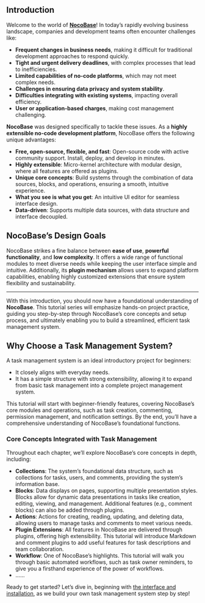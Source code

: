 ## Introduction

Welcome to the world of **[NocoBase](https://www.nocobase.com)**! In today’s rapidly evolving business landscape, companies and development teams often encounter challenges like:

- **Frequent changes in business needs**, making it difficult for traditional development approaches to respond quickly.
- **Tight and urgent delivery deadlines**, with complex processes that lead to inefficiencies.
- **Limited capabilities of no-code platforms**, which may not meet complex needs.
- **Challenges in ensuring data privacy and system stability**.
- **Difficulties integrating with existing systems**, impacting overall efficiency.
- **User or application-based charges**, making cost management challenging.

**NocoBase** was designed specifically to tackle these issues. As a **highly extensible no-code development platform**, NocoBase offers the following unique advantages:

- **Free, open-source, flexible, and fast**: Open-source code with active community support. Install, deploy, and develop in minutes.
- **Highly extensible**: Micro-kernel architecture with modular design, where all features are offered as plugins.
- **Unique core concepts**: Build systems through the combination of data sources, blocks, and operations, ensuring a smooth, intuitive experience.
- **What you see is what you get**: An intuitive UI editor for seamless interface design.
- **Data-driven**: Supports multiple data sources, with data structure and interface decoupled.

## NocoBase’s Design Goals

NocoBase strikes a fine balance between **ease of use**, **powerful functionality**, and **low complexity**. It offers a wide range of functional modules to meet diverse needs while keeping the user interface simple and intuitive. Additionally, its **plugin mechanism** allows users to expand platform capabilities, enabling highly customized extensions that ensure system flexibility and sustainability.

---

With this introduction, you should now have a foundational understanding of **NocoBase**. This tutorial series will emphasize hands-on project practice, guiding you step-by-step through NocoBase’s core concepts and setup process, and ultimately enabling you to build a streamlined, efficient task management system.

## Why Choose a Task Management System?

A task management system is an ideal introductory project for beginners:

- It closely aligns with everyday needs.
- It has a simple structure with strong extensibility, allowing it to expand from basic task management into a complete project management system.

This tutorial will start with beginner-friendly features, covering NocoBase’s core modules and operations, such as task creation, commenting, permission management, and notification settings. By the end, you’ll have a comprehensive understanding of NocoBase’s foundational functions.

### Core Concepts Integrated with Task Management

Throughout each chapter, we’ll explore NocoBase’s core concepts in depth, including:

- **Collections**: The system’s foundational data structure, such as collections for tasks, users, and comments, providing the system’s information base.
- **Blocks**: Data displays on pages, supporting multiple presentation styles. Blocks allow for dynamic data presentations in tasks like creation, editing, viewing, and management. Additional features (e.g., comment blocks) can also be added through plugins.
- **Actions**: Actions for creating, reading, updating, and deleting data, allowing users to manage tasks and comments to meet various needs.
- **Plugin Extensions**: All features in NocoBase are delivered through plugins, offering high extensibility. This tutorial will introduce Markdown and comment plugins to add useful features for task descriptions and team collaboration.
- **Workflow**: One of NocoBase’s highlights. This tutorial will walk you through basic automated workflows, such as task owner reminders, to give you a firsthand experience of the power of workflows.
- ......

Ready to get started? Let’s dive in, beginning with [the interface and installation](https://www.nocobase.com/en/blog/task-tutorial-beginners-guide), as we build your own task management system step by step!
